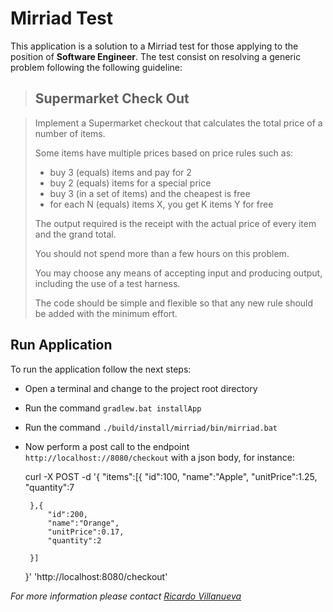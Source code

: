 Mirriad Test
============

This application is a solution to a Mirriad test for those applying to the position of **Software Engineer**. The test consist on resolving a generic problem following the following guideline:

> Supermarket Check Out
> ---------------------

> Implement a Supermarket checkout that calculates the total price of a number of items.
> 
> Some items have multiple prices based on price rules such as:
> 
> - buy 3 (equals) items and pay for 2
> - buy 2 (equals) items for a special price
> - buy 3 (in a set of items) and the cheapest is free
> - for each N (equals) items X, you get K items Y for free
> 
> 
> The output required is the receipt with the actual price of every item and the grand total.
> 
> You should not spend more than a few hours on this problem.
> 
> You may choose any means of accepting input and producing output, including the use of a test harness.
> 
> The code should be simple and flexible so that any new rule should be added with the minimum effort.

Run Application
----------------
To run the application follow the next steps:
 
 - Open a terminal and change to the project root directory
 - Run the command `gradlew.bat installApp`
 - Run the command `./build/install/mirriad/bin/mirriad.bat`
 - Now perform a post call to the endpoint `http://localhost://8080/checkout` with a json body, for instance:
 
 
    curl -X POST -d '{
        "items":[{
            "id":100,
            "name":"Apple",
            "unitPrice":1.25,
            "quantity":7
            
        },{
            "id":200,
            "name":"Orange",
            "unitPrice":0.17,
            "quantity":2
            
        }]
    }' 'http://localhost:8080/checkout'

*For more information please contact [Ricardo Villanueva](villanueva.ricardo@gmail.com)*